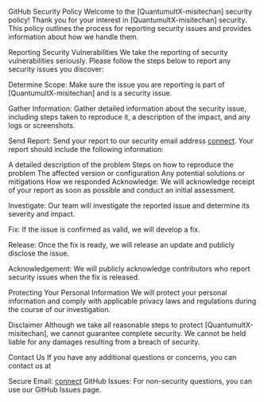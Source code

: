 GitHub Security Policy
Welcome to the [QuantumultX-misitechan] security policy!
Thank you for your interest in [QuantumultX-misitechan] security. This policy outlines the process for reporting security issues and provides information about how we handle them.

Reporting Security Vulnerabilities
We take the reporting of security vulnerabilities seriously. Please follow the steps below to report any security issues you discover:

Determine Scope: Make sure the issue you are reporting is part of [QuantumultX-misitechan] and is a security issue.

Gather Information: Gather detailed information about the security issue, including steps taken to reproduce it, a description of the impact, and any logs or screenshots.

Send Report: Send your report to our security email address [connect](chenjunf1147262614@gmail.com). Your report should include the following information:

A detailed description of the problem
Steps on how to reproduce the problem
The affected version or configuration
Any potential solutions or mitigations
How we responded
Acknowledge: We will acknowledge receipt of your report as soon as possible and conduct an initial assessment.

Investigate: Our team will investigate the reported issue and determine its severity and impact.

Fix: If the issue is confirmed as valid, we will develop a fix.

Release: Once the fix is ready, we will release an update and publicly disclose the issue.

Acknowledgement: We will publicly acknowledge contributors who report security issues when the fix is released.

Protecting Your Personal Information
We will protect your personal information and comply with applicable privacy laws and regulations during the course of our investigation.

Disclaimer
Although we take all reasonable steps to protect [QuantumultX-misitechan], we cannot guarantee complete security. We cannot be held liable for any damages resulting from a breach of security.

Contact Us
If you have any additional questions or concerns, you can contact us at

Secure Email: [connect](chenjunf1147262614@gmail.com)
GitHub Issues: For non-security questions, you can use our GitHub Issues page.

